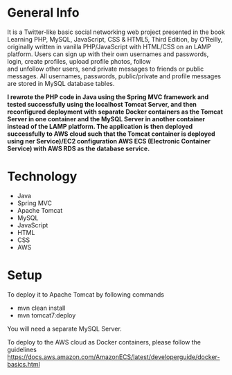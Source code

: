 # General Info
It is a Twitter-like basic social networking web project presented in the book Learning PHP, MySQL, 
JavaScript, CSS & HTML5, Third Edition, by O’Reilly, originally written in vanilla PHP/JavaScript
with HTML/CSS on an LAMP platform.
Users can sign up with their  own usernames and passwords, login, create profiles, upload profile photos, follow  
and unfollow other users, send private messages to friends or public messages.
All usernames, passwords, public/private and profile messages are stored in MySQL database tables.

**I rewrote the PHP code in Java using the Spring MVC framework and tested successfully using the localhost 
Tomcat Server, and then reconfigured deployment with separate Docker containers as the Tomcat Server in one 
container and the MySQL Server in another container instead of the LAMP platform. 
The application is then deployed successfully to AWS cloud such that the Tomcat container is deployed using ner Service)/EC2 configuration
AWS ECS (Electronic Container Service) with AWS RDS as the database service.**

# Technology
- Java
- Spring MVC
- Apache Tomcat
- MySQL
- JavaScript
- HTML
- CSS
- AWS

# Setup
To deploy it to Apache Tomcat by following commands
- mvn clean install
- mvn tomcat7:deploy

You will need a separate MySQL Server.

To deploy to the AWS cloud as Docker containers, please follow the guidelines https://docs.aws.amazon.com/AmazonECS/latest/developerguide/docker-basics.html



